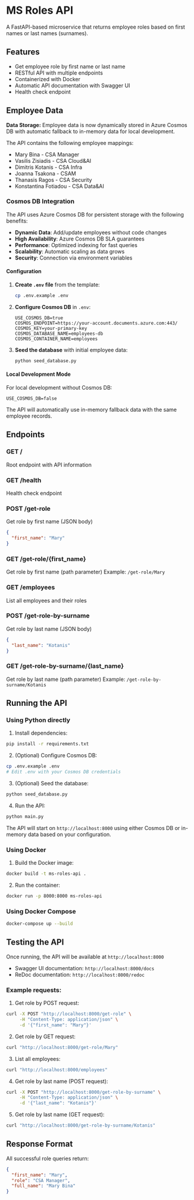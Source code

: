 # MS Roles API

A FastAPI-based microservice that returns employee roles based on first names or last names (surnames).

## Features

- Get employee role by first name or last name
- RESTful API with multiple endpoints
- Containerized with Docker
- Automatic API documentation with Swagger UI
- Health check endpoint

## Employee Data

**Data Storage:** Employee data is now dynamically stored in Azure Cosmos DB with automatic fallback to in-memory data for local development.

The API contains the following employee mappings:
- Mary Bina - CSA Manager
- Vasilis Zisiadis - CSA Cloud&AI
- Dimitris Kotanis - CSA Infra
- Joanna Tsakona - CSAM
- Thanasis Ragos - CSA Security
- Konstantina Fotiadou - CSA Data&AI

### Cosmos DB Integration

The API uses Azure Cosmos DB for persistent storage with the following benefits:
- **Dynamic Data**: Add/update employees without code changes
- **High Availability**: Azure Cosmos DB SLA guarantees
- **Performance**: Optimized indexing for fast queries
- **Scalability**: Automatic scaling as data grows
- **Security**: Connection via environment variables

#### Configuration

1. **Create `.env` file** from the template:
   ```bash
   cp .env.example .env
   ```

2. **Configure Cosmos DB** in `.env`:
   ```env
   USE_COSMOS_DB=true
   COSMOS_ENDPOINT=https://your-account.documents.azure.com:443/
   COSMOS_KEY=your-primary-key
   COSMOS_DATABASE_NAME=employees-db
   COSMOS_CONTAINER_NAME=employees
   ```

3. **Seed the database** with initial employee data:
   ```bash
   python seed_database.py
   ```

#### Local Development Mode

For local development without Cosmos DB:
```env
USE_COSMOS_DB=false
```

The API will automatically use in-memory fallback data with the same employee records.

## Endpoints

### GET /
Root endpoint with API information

### GET /health
Health check endpoint

### POST /get-role
Get role by first name (JSON body)
```json
{
  "first_name": "Mary"
}
```

### GET /get-role/{first_name}
Get role by first name (path parameter)
Example: `/get-role/Mary`

### GET /employees
List all employees and their roles

### POST /get-role-by-surname
Get role by last name (JSON body)
```json
{
  "last_name": "Kotanis"
}
```

### GET /get-role-by-surname/{last_name}
Get role by last name (path parameter)
Example: `/get-role-by-surname/Kotanis`

## Running the API

### Using Python directly

1. Install dependencies:
```bash
pip install -r requirements.txt
```

2. (Optional) Configure Cosmos DB:
```bash
cp .env.example .env
# Edit .env with your Cosmos DB credentials
```

3. (Optional) Seed the database:
```bash
python seed_database.py
```

4. Run the API:
```bash
python main.py
```

The API will start on `http://localhost:8000` using either Cosmos DB or in-memory data based on your configuration.

### Using Docker

1. Build the Docker image:
```bash
docker build -t ms-roles-api .
```

2. Run the container:
```bash
docker run -p 8000:8000 ms-roles-api
```

### Using Docker Compose

```bash
docker-compose up --build
```

## Testing the API

Once running, the API will be available at `http://localhost:8000`

- Swagger UI documentation: `http://localhost:8000/docs`
- ReDoc documentation: `http://localhost:8000/redoc`

### Example requests:

1. Get role by POST request:
```bash
curl -X POST "http://localhost:8000/get-role" \
     -H "Content-Type: application/json" \
     -d '{"first_name": "Mary"}'
```

2. Get role by GET request:
```bash
curl "http://localhost:8000/get-role/Mary"
```

3. List all employees:
```bash
curl "http://localhost:8000/employees"
```

4. Get role by last name (POST request):
```bash
curl -X POST "http://localhost:8000/get-role-by-surname" \
     -H "Content-Type: application/json" \
     -d '{"last_name": "Kotanis"}'
```

5. Get role by last name (GET request):
```bash
curl "http://localhost:8000/get-role-by-surname/Kotanis"
```

## Response Format

All successful role queries return:
```json
{
  "first_name": "Mary",
  "role": "CSA Manager", 
  "full_name": "Mary Bina"
}
```
